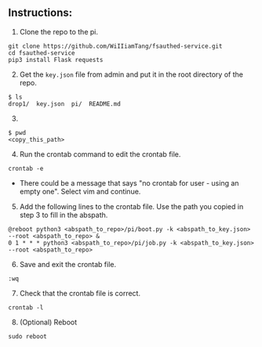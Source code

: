 ## Instructions:

1. Clone the repo to the pi.

```
git clone https://github.com/WiIIiamTang/fsauthed-service.git
cd fsauthed-service
pip3 install Flask requests
```

2. Get the `key.json` file from admin and put it in the root directory of the repo.

```
$ ls
drop1/  key.json  pi/  README.md
```

3.

```
$ pwd
<copy_this_path>
```

4. Run the crontab command to edit the crontab file.

```
crontab -e
```

- There could be a message that says "no crontab for user - using an empty one". Select vim and continue.

5. Add the following lines to the crontab file. Use the path you copied in step 3 to fill in the abspath.

```
@reboot python3 <abspath_to_repo>/pi/boot.py -k <abspath_to_key.json> --root <abspath_to_repo> &
0 1 * * * python3 <abspath_to_repo>/pi/job.py -k <abspath_to_key.json> --root <abspath_to_repo>
```

6. Save and exit the crontab file.

```
:wq
```

7. Check that the crontab file is correct.

```
crontab -l
```

8. (Optional) Reboot

```
sudo reboot
```
